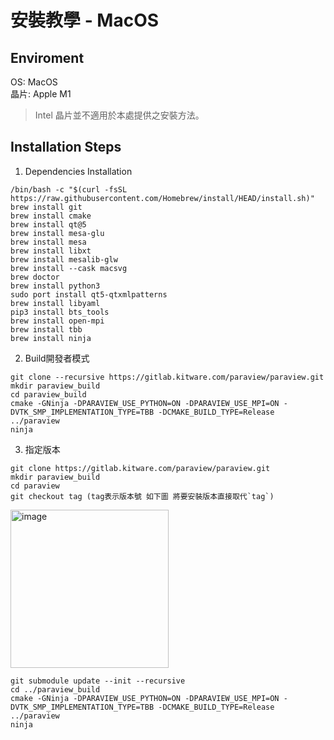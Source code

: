 # 安裝教學 - MacOS

## Enviroment  
OS: MacOS  
晶片: Apple M1  
> Intel 晶片並不適用於本處提供之安裝方法。

## Installation Steps  
1. Dependencies Installation
```
/bin/bash -c "$(curl -fsSL https://raw.githubusercontent.com/Homebrew/install/HEAD/install.sh)"
brew install git
brew install cmake
brew install qt@5
brew install mesa-glu
brew install mesa
brew install libxt
brew install mesalib-glw
brew install --cask macsvg
brew doctor
brew install python3
sudo port install qt5-qtxmlpatterns
brew install libyaml
pip3 install bts_tools
brew install open-mpi
brew install tbb
brew install ninja
```
2. Build開發者模式
```
git clone --recursive https://gitlab.kitware.com/paraview/paraview.git
mkdir paraview_build
cd paraview_build
cmake -GNinja -DPARAVIEW_USE_PYTHON=ON -DPARAVIEW_USE_MPI=ON -DVTK_SMP_IMPLEMENTATION_TYPE=TBB -DCMAKE_BUILD_TYPE=Release ../paraview
ninja
```
3. 指定版本
```
git clone https://gitlab.kitware.com/paraview/paraview.git
mkdir paraview_build
cd paraview
git checkout tag (tag表示版本號 如下圖 將要安裝版本直接取代`tag`)
```
<img width="253" alt="image" src="https://github.com/1241doobieC/ParaView-Plugin/assets/43471008/9378a8b8-fdaf-42fb-8d95-90362476e4c4">

```
git submodule update --init --recursive
cd ../paraview_build
cmake -GNinja -DPARAVIEW_USE_PYTHON=ON -DPARAVIEW_USE_MPI=ON -DVTK_SMP_IMPLEMENTATION_TYPE=TBB -DCMAKE_BUILD_TYPE=Release ../paraview
ninja
```
